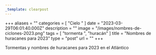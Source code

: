 ```yaml
---
_template: clearpost
---
```



+++
aliases = ""
categories = [ "Cielo " ]
date = "2023-03-29T06:01:40.000Z"
description = ""
image = "/images/nombres-de-ciclones-2023.png"
tags = [ "tormenta ", "huracán" ]
title = "Nombres de huracanes para 2023"
type = "post"
url = ""
+++


Tormentas y nombres de huracanes para 2023 en el Atlántico
